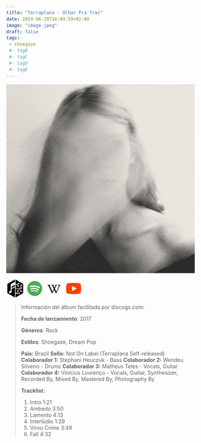 ```yaml
---
title: "Terraplana - Olhar Pra Tras"
date: 2024-06-20T16:04:59+02:00
image: "image.jpeg"
draft: false
tags:
 - shoegaze
 #- tagB
 #- tagC
 #- tagD
 #- tagE
---
```

![cover](image.jpeg (terraplana - olhar-pra-tras))
 
[![musicbrainz](../links/svg/musicbrainz.png (musicbrainz))](https://musicbrainz.org/release/daf1d632-7509-4b61-bad2-9aeb9ccb6b45)
[![spotify](../links/svg/spotify.png (putify))](https://open.spotify.com/album/1docUvWidO7gDyUNB2DUOL)
[![wikipedia](../links/svg/wikipedia.png (wikipedia))](error)
[![youtube](../links/svg/youtube.png (youtube))](https://www.youtube.com/playlist?list=PLvsYXqtYjMYdYJa-7XcNY_GvE-6yE3Izp)
 
<!-- [![bandcamp](../links/svg/bandcamp.png (bandcamp))]() -->
<!-- [![discogs](../links/svg/discogs.png (discogs))]() -->
<!-- [![lastfm](../links/svg/lastfm.png (lastfm))]() -->
 
> Información del álbum facilitada por discogs.com:
> 
> **Fecha de lanzamiento**: 2017
> 
> 
> **Géneros**: Rock
> 
> 
> **Estilos**: Shoegaze, Dream Pop
> 
> 
> **Pais:** Brazil
> **Sello:** Not On Label (Terraplana Self-released)
> **Colaborador 1:** Stephani Heuczuk - Bass
> **Colaborador 2:** Wendeu Silverio - Drums
> **Colaborador 3:** Matheus Teles - Vocals, Guitar
> **Colaborador 4:** Vinícius Lourenço - Vocals, Guitar, Synthesizer, Recorded By, Mixed By, Mastered By, Photography By
> 
> **Tracklist:**
> 
>   1. Intro    1:21
>   2. Ambedo    3:50
>   3. Lamento    4:13
>   4. Interlúdio    1:29
>   5. Virou Crime    3:48
>   6. Fall    4:32
> 
> 
> 
> 
